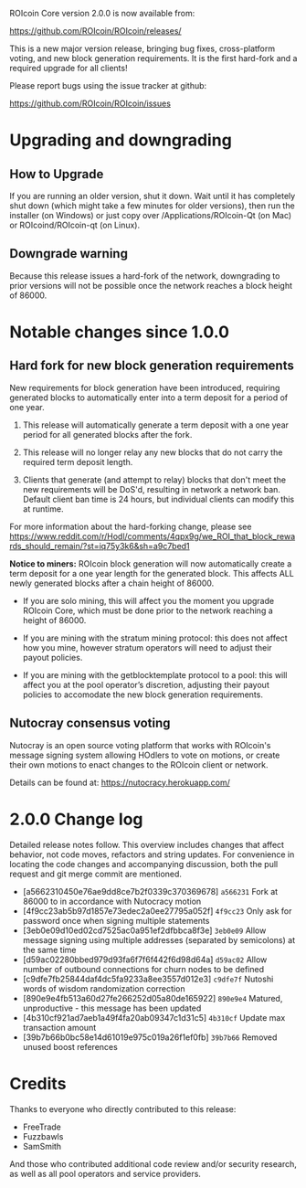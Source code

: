 ROIcoin Core version 2.0.0 is now available from:

  <https://github.com/ROIcoin/ROIcoin/releases/>

This is a new major version release, bringing bug fixes, cross-platform voting,
and new block generation requirements. It is the first hard-fork and a required
upgrade for all clients!

Please report bugs using the issue tracker at github:

  <https://github.com/ROIcoin/ROIcoin/issues>

Upgrading and downgrading
=========================

How to Upgrade
--------------

If you are running an older version, shut it down. Wait until it has completely
shut down (which might take a few minutes for older versions), then run the
installer (on Windows) or just copy over /Applications/ROIcoin-Qt (on Mac) or
ROIcoind/ROIcoin-qt (on Linux).

Downgrade warning
------------------

Because this release issues a hard-fork of the network, downgrading to prior versions
will not be possible once the network reaches a block height of 86000.

Notable changes since 1.0.0
============================

Hard fork for new block generation requirements
--------------------------------------------------------

New requirements for block generation have been introduced, requiring generated
blocks to automatically enter into a term deposit for a period of one year.

1. This release will automatically generate a term deposit with a one year
   period for all generated blocks after the fork.

2. This release will no longer relay any new blocks that do not carry the
   required term deposit length.

3. Clients that generate (and attempt to relay) blocks that don't meet
   the new requirements will be DoS'd, resulting in network a network
   ban. Default client ban time is 24 hours, but individual clients
   can modify this at runtime.


For more information about the hard-forking change, please see
<https://www.reddit.com/r/Hodl/comments/4qpx9g/we_ROI_that_block_rewards_should_remain/?st=iq75y3k6&sh=a9c7bed1>

**Notice to miners:** ROIcoin block generation will now automatically
create a term deposit for a one year length for the generated block.
This affects ALL newly generated blocks after a chain height of 86000.

- If you are solo mining, this will affect you the moment you upgrade
  ROIcoin Core, which must be done prior to the network reaching a
  height of 86000.

- If you are mining with the stratum mining protocol: this does not
  affect how you mine, however stratum operators will need to adjust
  their payout policies.

- If you are mining with the getblocktemplate protocol to a pool: this
  will affect you at the pool operator’s discretion, adjusting their
  payout policies to accomodate the new block generation requirements.

Nutocray consensus voting
----------------------------------------------------------------

Nutocray is an open source voting platform that works with ROIcoin's
message signing system allowing HOdlers to vote on motions, or
create their own motions to enact changes to the ROIcoin client
or network.

Details can be found at: <https://nutocracy.herokuapp.com/>

2.0.0 Change log
=================

Detailed release notes follow. This overview includes changes that affect
behavior, not code moves, refactors and string updates. For convenience in locating
the code changes and accompanying discussion, both the pull request and
git merge commit are mentioned.

- [a5662310450e76ae9dd8ce7b2f0339c370369678] `a566231` Fork at 86000 to in accordance with Nutocracy motion
- [4f9cc23ab5b97d1857e73edec2a0ee27795a052f] `4f9cc23` Only ask for password once when signing multiple statements
- [3eb0e09d10ed02cd7525ac0a951ef2dfbbca8f3e] `3eb0e09` Allow message signing using multiple addresses (separated by semicolons) at the same time
- [d59ac02280bbed979d93fa6f7f6f442f6d98d64a] `d59ac02` Allow number of outbound connections for churn nodes to be defined
- [c9dfe7fb25844daf4dc5fa9233a8ee3557d012e3] `c9dfe7f` Nutoshi words of wisdom randomization correction
- [890e9e4fb513a60d27fe266252d05a80de165922] `890e9e4` Matured, unproductive - this message has been updated
- [4b310cf921ad7aeb1a49f4fa20ab09347c1d31c5] `4b310cf` Update max transaction amount
- [39b7b66b0bc58e14d61019e975c019a26f1ef0fb] `39b7b66` Removed unused boost references

Credits
=======

Thanks to everyone who directly contributed to this release:

- FreeTrade
- Fuzzbawls
- SamSmith


And those who contributed additional code review and/or security research, as well as all pool operators and service providers.
